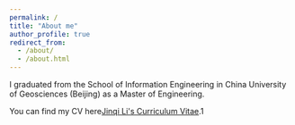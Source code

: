 ```yaml
---
permalink: /
title: "About me"
author_profile: true
redirect_from: 
  - /about/
  - /about.html
---
```


I graduated from the School of Information Engineering in China University of Geosciences (Beijing) as a Master of Engineering.

You can find my CV here[Jinqi Li's Curriculum Vitae](../assets/curriculum_vitae.pdf).1
